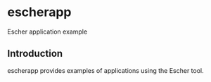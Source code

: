 # escherapp
Escher application example
## Introduction
escherapp provides examples of applications using the Escher tool.
